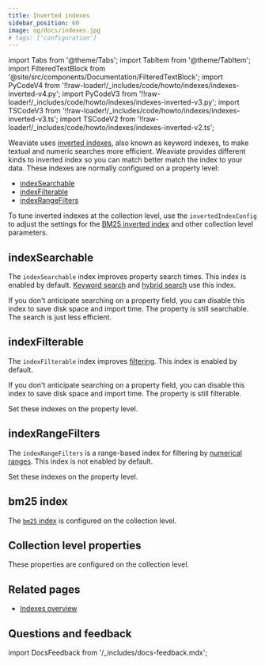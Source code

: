 ```yaml
---
title: Inverted indexes
sidebar_position: 60
image: og/docs/indexes.jpg
# tags: ['configuration']
---
```


import Tabs from '@theme/Tabs';
import TabItem from '@theme/TabItem';
import FilteredTextBlock from '@site/src/components/Documentation/FilteredTextBlock';
import PyCodeV4 from '!!raw-loader!/_includes/code/howto/indexes/indexes-inverted-v4.py';
import PyCodeV3 from '!!raw-loader!/_includes/code/howto/indexes/indexes-inverted-v3.py';
import TSCodeV3 from '!!raw-loader!/_includes/code/howto/indexes/indexes-inverted-v3.ts';
import TSCodeV2 from '!!raw-loader!/_includes/code/howto/indexes/indexes-inverted-v2.ts';

Weaviate uses [inverted indexes](/developers/weaviate/concepts/indexing#inverted-indexes), also known as keyword indexes, to make textual and numeric searches more efficient. Weaviate provides different kinds to inverted index so you can match better match the index to your data. These indexes are normally configured on a property level:

- [indexSearchable](#indexSearchable)
- [indexFilterable](#indexfilterable)
- [indexRangeFilters](#indexrangefilters)

To tune inverted indexes at the collection level, use the `invertedIndexConfig` to adjust the settings for the [BM25 inverted index](#bm25-index) and other collection level parameters.

## indexSearchable

The `indexSearchable` index improves property search times. This index is enabled by default. [Keyword search](/developers/weaviate/search/bm25) and [hybrid search](/developers/weaviate/search/hybrid) use this index.

If you don't anticipate searching on a property field, you can disable this index to save disk space and import time. The property is still searchable. The search is just less efficient.

<Tabs groupId="languages">
  <TabItem value="py" label="Python Client v4">
    <FilteredTextBlock
      text={PyCodeV4}
      startMarker="# START SearchIndex"
      endMarker="# END SearchIndex"
      language="py"
    />
  </TabItem>
  <TabItem value="py3" label="Python Client v3">
    <FilteredTextBlock
      text={PyCodeV3}
        startMarker="# START SearchIndex"
        endMarker="# END SearchIndex"
        language="py"
    />
  </TabItem>
  <TabItem value="js" label="JS/TS Client v3">
    <FilteredTextBlock
      text={TSCodeV3}
        startMarker="// START SearchIndex"
        endMarker="// END SearchIndex"
        language="js"
    />
  </TabItem>
  <TabItem value="js2" label="JS/TS Client v2">
    <FilteredTextBlock
      text={TSCodeV2}
        startMarker="// START SearchIndex"
        endMarker="// END SearchIndex"
        language="js"
    />
  </TabItem>
</Tabs>

## indexFilterable

The `indexFilterable` index improves [filtering](/developers/weaviate/search/filters). This index is enabled by default.

If you don't anticipate searching on a property field, you can disable this index to save disk space and import time. The property is still filterable.

Set these indexes on the property level.

<Tabs groupId="languages">
  <TabItem value="py" label="Python Client v4">
    <FilteredTextBlock
      text={PyCodeV4}
      startMarker="# START FilterIndex"
      endMarker="# END FilterIndex"
      language="py"
    />
  </TabItem>
  <TabItem value="py3" label="Python Client v3">
    <FilteredTextBlock
      text={PyCodeV3}
        startMarker="# START FilterIndex"
        endMarker="# END FilterIndex"
        language="py"
    />
  </TabItem>
  <TabItem value="js" label="JS/TS Client v3">
    <FilteredTextBlock
      text={TSCodeV3}
        startMarker="// START FilterIndex"
        endMarker="// END FilterIndex"
        language="js"
    />
  </TabItem>
  <TabItem value="js2" label="JS/TS Client v2">
    <FilteredTextBlock
      text={TSCodeV2}
        startMarker="// START FilterIndex"
        endMarker="// END FilterIndex"
        language="js"
    />
  </TabItem>
</Tabs>

## indexRangeFilters

The `indexRangeFilters` is a range-based index for filtering by [numerical ranges](/developers/weaviate/release-notes/release_1_26#improved-range-queries). This index is not enabled by default.

Set these indexes on the property level.

<Tabs groupId="languages">
  <TabItem value="py" label="Python Client v4">
    <FilteredTextBlock
      text={PyCodeV4}
      startMarker="# START RangeIndex"
      endMarker="# END RangeIndex"
      language="py"
    />
  </TabItem>
  <TabItem value="py3" label="Python Client v3">
    <FilteredTextBlock
      text={PyCodeV3}
        startMarker="# START RangeIndex"
        endMarker="# END RangeIndex"
        language="py"
    />
  </TabItem>
  <TabItem value="js" label="JS/TS Client v3">
    <FilteredTextBlock
      text={TSCodeV3}
        startMarker="// START RangeIndex"
        endMarker="// END RangeIndex"
        language="js"
    />
  </TabItem>
  <TabItem value="js2" label="JS/TS Client v2">
    <FilteredTextBlock
      text={TSCodeV2}
        startMarker="// START RangeIndex"
        endMarker="// END RangeIndex"
        language="js"
    />
  </TabItem>
</Tabs>

## bm25 index

The [`bm25` index](/developers/weaviate/config-refs/schema#bm25) is configured on the collection level.

<Tabs groupId="languages">
  <TabItem value="py" label="Python Client v4">
    <FilteredTextBlock
      text={PyCodeV4}
      startMarker="# START BM25Index"
      endMarker="# END BM25Index"
      language="py"
    />
  </TabItem>
  <TabItem value="py3" label="Python Client v3">
    <FilteredTextBlock
      text={PyCodeV3}
        startMarker="# START BM25Index"
        endMarker="# END BM25Index"
        language="py"
    />
  </TabItem>
  <TabItem value="js" label="JS/TS Client v3">
    <FilteredTextBlock
      text={TSCodeV3}
        startMarker="// START BM25Index"
        endMarker="// END BM25Index"
        language="js"
    />
  </TabItem>
  <TabItem value="js2" label="JS/TS Client v2">
    <FilteredTextBlock
      text={TSCodeV2}
        startMarker="// START BM25Index"
        endMarker="// END BM25Index"
        language="js"
    />
  </TabItem>
</Tabs>

## Collection level properties

These properties are configured on the collection level.

<Tabs groupId="languages">
  <TabItem value="py" label="Python Client v4">
    <FilteredTextBlock
      text={PyCodeV4}
      startMarker="# START CollLevIndex"
      endMarker="# END CollLevIndex"
      language="py"
    />
  </TabItem>
  <TabItem value="py3" label="Python Client v3">
    <FilteredTextBlock
      text={PyCodeV3}
        startMarker="# START CollLevIndex"
        endMarker="# END CollLevIndex"
        language="py"
    />
  </TabItem>
  <TabItem value="js" label="JS/TS Client v3">
    <FilteredTextBlock
      text={TSCodeV3}
        startMarker="// START CollLevIndex"
        endMarker="// END CollLevIndex"
        language="js"
    />
  </TabItem>
  <TabItem value="js2" label="JS/TS Client v2">
    <FilteredTextBlock
      text={TSCodeV2}
        startMarker="// START CollLevIndex"
        endMarker="// END CollLevIndex"
        language="js"
    />
  </TabItem>
</Tabs>

## Related pages

- [Indexes overview](/developers/weaviate/starter-guides/managing-resources/indexing)

## Questions and feedback

import DocsFeedback from '/_includes/docs-feedback.mdx';

<DocsFeedback/>